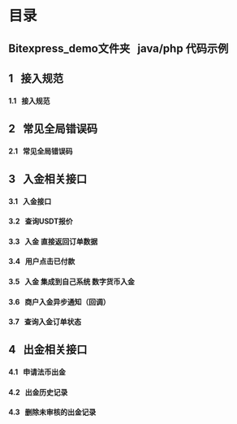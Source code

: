 # 目录
## Bitexpress_demo文件夹 &nbsp; java/php 代码示例
## 1 &nbsp; 接入规范
#### 1.1 &nbsp; 接入规范
## 2 &nbsp; 常见全局错误码
#### 2.1 &nbsp; 常见全局错误码
## 3 &nbsp; 入金相关接口
#### 3.1 &nbsp; 入金接口
#### 3.2 &nbsp; 查询USDT报价    
#### 3.3 &nbsp; 入金 直接返回订单数据
#### 3.4 &nbsp; 用户点击已付款
#### 3.5 &nbsp; 入金 集成到自己系统  数字货币入金
#### 3.6 &nbsp; 商户入金异步通知（回调）
#### 3.7 &nbsp; 查询入金订单状态
## 4 &nbsp; 出金相关接口
#### 4.1 &nbsp; 申请法币出金
#### 4.2 &nbsp; 出金历史记录
#### 4.3 &nbsp; 删除未审核的出金记录

